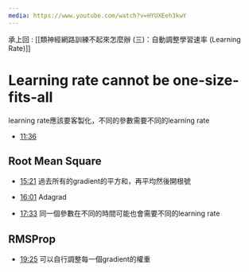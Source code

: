 ```yaml
---
media: https://www.youtube.com/watch?v=HYUXEeh3kwY
---
```

承上回 : [[類神經網路訓練不起來怎麼辦 (三)：自動調整學習速率 (Learning Rate)]]

# Learning rate cannot be one-size-fits-all

learning rate應該要客製化，不同的參數需要不同的learning rate


- [11:36](https://www.youtube.com/watch?v=HYUXEeh3kwY&t=696#t=11:36.09) 

## Root Mean Square


- [15:21](https://www.youtube.com/watch?v=HYUXEeh3kwY&t=922#t=15:21.76) 過去所有的gradient的平方和，再平均然後開根號

- [16:01](https://www.youtube.com/watch?v=HYUXEeh3kwY&t=962#t=16:01.98) Adagrad

- [17:33](https://www.youtube.com/watch?v=HYUXEeh3kwY&t=1053#t=17:33.25) 同一個參數在不同的時間可能也會需要不同的learning rate

## RMSProp


- [19:25](https://www.youtube.com/watch?v=HYUXEeh3kwY&t=1165#t=19:25.26) 可以自行調整每一個gradient的權重
